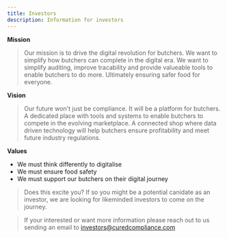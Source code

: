 ```yaml
---
title: Investors
description: Information for investors
---
```

**Mission**
>Our mission is to drive the digital revolution for butchers. We want to simplify how butchers can complete in the digital era. We want to simplify auditing, improve tracability and provide valueable tools to enable butchers to do more. Ultimately ensuring safer food for everyone.

**Vision**
>Our future won't just be compliance. It will be a platform for butchers. A dedicated place with tools and systems to enable butchers to compete in the evolving marketplace. A connected shop where data driven technology will help butchers ensure profitability and meet future industry regulations.

**Values**
 - We must think differently to digitalise
 - We must ensure food safety
 - We must support our butchers on their digital journey

>Does this excite you? If so you might be a potential canidate as an investor, we are looking for likeminded investors to come on the journey. 

>If your interested or want more information please reach out to us sending an email to investors@curedcompliance.com